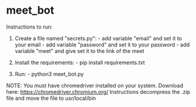 # meet_bot

Instructions to run:
  1. Create a file named "secrets.py":
    - add variable "email" and set it to your email
    - add variable "password" and set it to your password
    - add variable "meet" and give set it to the link of the meet
    
  2. Install the requirements:
    - pip install requirements.txt
    
  3. Run:
    - python3 meet_bot.py

NOTE:
  You must have chromedriver installed on your system.
  Download here: https://chromedriver.chromium.org/
  Instructions decompress the .zip file and move the file to usr/local/bin
